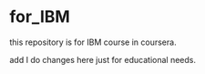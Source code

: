 # for_IBM
this repository is for IBM course in coursera.

add I do changes here just for educational needs.
